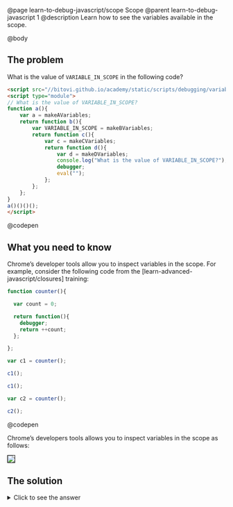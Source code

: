 @page learn-to-debug-javascript/scope Scope
@parent learn-to-debug-javascript 1
@description Learn how to see the variables available in the scope.

@body


## The problem

What is the value of `VARIABLE_IN_SCOPE` in the following code?

```html
<script src="//bitovi.github.io/academy/static/scripts/debugging/variables.js"></script>
<script type="module">
// What is the value of VARIABLE_IN_SCOPE?
function a(){
    var a = makeAVariables;
    return function b(){
        var VARIABLE_IN_SCOPE = makeBVariables;
        return function c(){
            var c = makeCVariables;
            return function d(){
                var d = makeDVariables;
                console.log("What is the value of VARIABLE_IN_SCOPE?");
                debugger;
                eval("");
            };
        };
    };
}
a()()()();
</script>
```
@codepen

## What you need to know

Chrome’s developer tools allow you to inspect variables in the scope. For example,
consider the following code from the [learn-advanced-javascript/closures] training:



```js
function counter(){

  var count = 0;

  return function(){
    debugger;
    return ++count;
  };

};

var c1 = counter();

c1();

c1();

var c2 = counter();

c2();
```
@codepen

Chrome’s developers tools allows you to inspect variables in the scope as follows:

<img src="../static/img/debugging/full-closure.png" style="border: solid 1px black"/>


## The solution


<details>
<summary>Click to see the answer</summary>

The answer is `d`.

</details>
